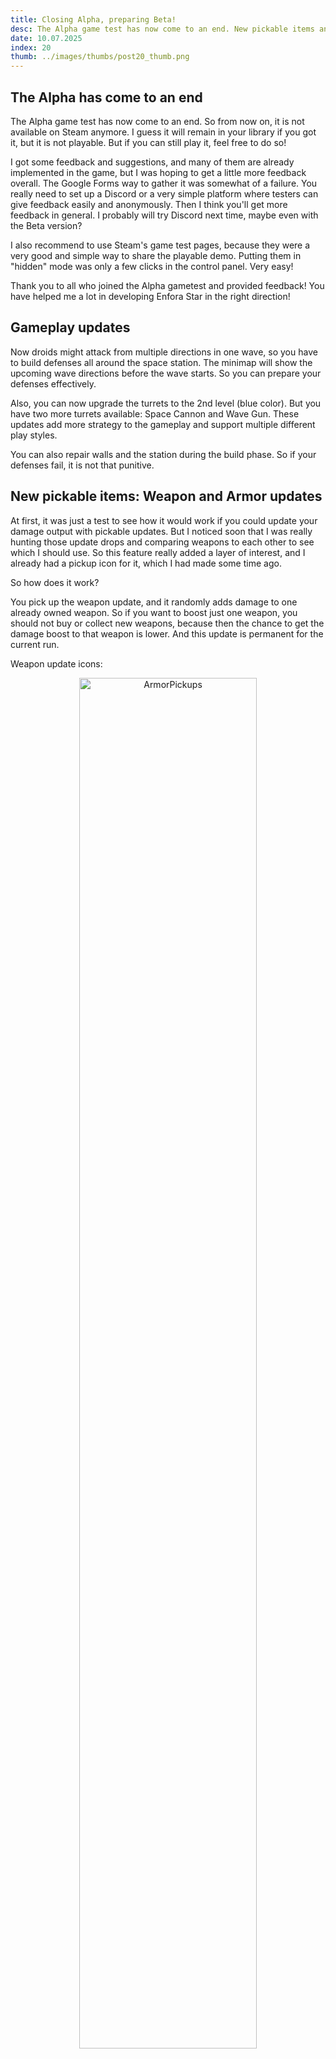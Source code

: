 ```yaml
---
title: Closing Alpha, preparing Beta!
desc: The Alpha game test has now come to an end. New pickable items and many gameplay updates have taken place! The station's visual updates, and future plans!
date: 10.07.2025
index: 20
thumb: ../images/thumbs/post20_thumb.png
---
```


## The Alpha has come to an end

The Alpha game test has now come to an end. So from now on, it is not available on Steam anymore. I guess it will remain in your library if you got it, but it is not playable.
But if you can still play it, feel free to do so!

I got some feedback and suggestions, and many of them are already implemented in the game, but I was hoping to get a little more feedback overall.
The Google Forms way to gather it was somewhat of a failure. You really need to set up a Discord or a very simple platform where testers can give feedback easily and anonymously.
Then I think you'll get more feedback in general. I probably will try Discord next time, maybe even with the Beta version?

I also recommend to use Steam's game test pages, because they were a very good and simple way to share the playable demo. Putting them in "hidden" mode was only a few clicks in the control panel. Very easy!

Thank you to all who joined the Alpha gametest and provided feedback! You have helped me a lot in developing Enfora Star in the right direction!

## Gameplay updates

Now droids might attack from multiple directions in one wave, so you have to build defenses all around the space station. The minimap will show the upcoming wave directions before the wave starts. So you can prepare your defenses effectively.

Also, you can now upgrade the turrets to the 2nd level (blue color). But you have two more turrets available: Space Cannon and Wave Gun. These updates add more strategy to the gameplay and support multiple different play styles.

You can also repair walls and the station during the build phase. So if your defenses fail, it is not that punitive.

## New pickable items: Weapon and Armor updates

At first, it was just a test to see how it would work if you could update your damage output with pickable updates. But I noticed soon that I was really hunting those update drops and comparing weapons to each other to see which I should use. So this feature really added a layer of interest, and I already had a pickup icon for it, which I had made some time ago.

So how does it work?

You pick up the weapon update, and it randomly adds damage to one already owned weapon. So if you want to boost just one weapon, you should not buy or collect new weapons, because then the chance to get the damage boost to that weapon is lower. And this update is permanent for the current run.

Weapon update icons:

<center> <img src="/images/post20/weapon-update-pickups.gif" alt="ArmorPickups" style="width:75%;height:auto;margin:auto"></img></center>

Adding armor pickups was the logical next step, so now players can update armor to prevent damage. These pickable variants also reduced the amount of shop item drops, which are not wanted anymore after you have collected all weapons and power-ups from the store.

Armor icons:

<center> <img src="/images/post20/armor-pickups.gif" alt="ArmorPickups" style="width:75%;height:auto;margin:auto"></img></center>

## The station's visual updates

The space station visuals will now update by the damage it has taken. Nothing game-changing here, but it adds more depth to the visual aspect.

![New Station visuals](/images/post20/base-damaged.png "new_station_visuals")

## The end boss thing

I have also put lots of time into the end boss, and by far it is the most complex enemy in the game right now. I actually do not want to spoil this too much, but let's say it might use similar things against you like you use against enemies.

Let's keep the "thing" in the shadows for now..

<center> <img src="/images/post20/boss.gif" alt="Boss" style="width:75%;height:auto;margin:auto"></img></center>

## Future plans

For future plans, I have an idea to get Beta to the next Steam Next Fest, and I hope you'll join the Beta testing when it is available!

The next thing is to update UI components and finalize the main menu. So for the next couple of weeks, I'll be working with buttons and such. It might not sound like the most interesting stuff, but I actually like it.

That's all for now, until next time!

_Teemu, TheAspen_
